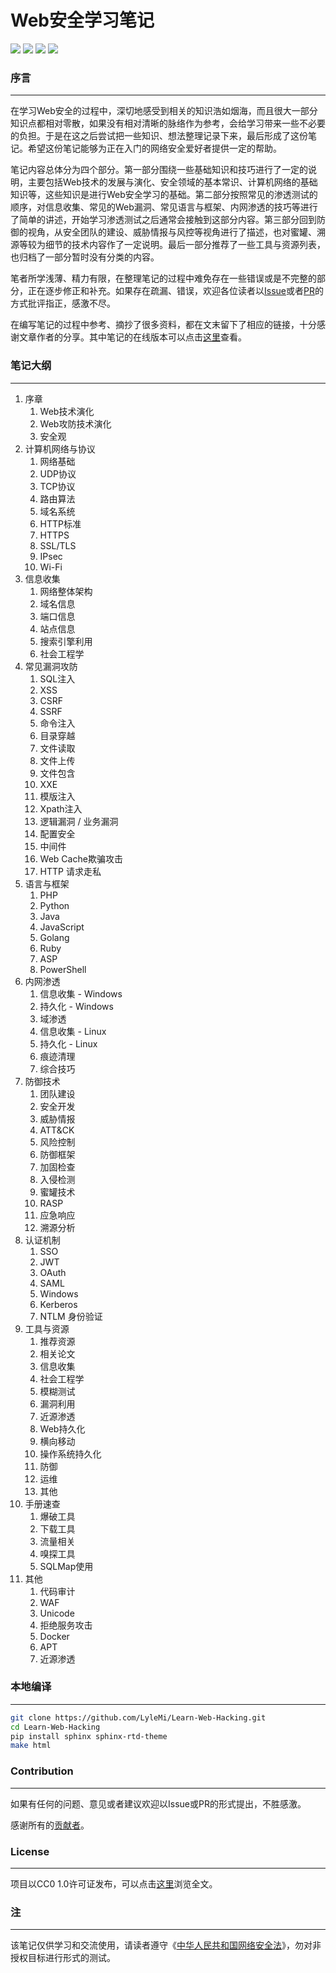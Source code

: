 # Web安全学习笔记

![](https://img.shields.io/github/stars/lylemi/learn-web-hacking.svg)
![](https://img.shields.io/github/forks/lylemi/learn-web-hacking.svg)
![](https://img.shields.io/github/issues/lylemi/learn-web-hacking.svg)
![](https://img.shields.io/github/license/lylemi/learn-web-hacking.svg)

### 序言
---

在学习Web安全的过程中，深切地感受到相关的知识浩如烟海，而且很大一部分知识点都相对零散，如果没有相对清晰的脉络作为参考，会给学习带来一些不必要的负担。于是在这之后尝试把一些知识、想法整理记录下来，最后形成了这份笔记。希望这份笔记能够为正在入门的网络安全爱好者提供一定的帮助。

笔记内容总体分为四个部分。第一部分围绕一些基础知识和技巧进行了一定的说明，主要包括Web技术的发展与演化、安全领域的基本常识、计算机网络的基础知识等，这些知识是进行Web安全学习的基础。第二部分按照常见的渗透测试的顺序，对信息收集、常见的Web漏洞、常见语言与框架、内网渗透的技巧等进行了简单的讲述，开始学习渗透测试之后通常会接触到这部分内容。第三部分回到防御的视角，从安全团队的建设、威胁情报与风控等视角进行了描述，也对蜜罐、溯源等较为细节的技术内容作了一定说明。最后一部分推荐了一些工具与资源列表，也归档了一部分暂时没有分类的内容。

笔者所学浅薄、精力有限，在整理笔记的过程中难免存在一些错误或是不完整的部分，正在逐步修正和补充。如果存在疏漏、错误，欢迎各位读者以[Issue](https://github.com/LyleMi/Learn-Web-Hacking/issues/new)或者[PR](https://github.com/LyleMi/Learn-Web-Hacking/pulls)的方式批评指正，感激不尽。

在编写笔记的过程中参考、摘抄了很多资料，都在文末留下了相应的链接，十分感谢文章作者的分享。其中笔记的在线版本可以点击[这里](https://websec.readthedocs.io)查看。

### 笔记大纲
---

1. 序章
    1. Web技术演化
    2. Web攻防技术演化
    3. 安全观
2. 计算机网络与协议
    1. 网络基础
    2. UDP协议
    3. TCP协议
    4. 路由算法
    5. 域名系统
    6. HTTP标准
    7. HTTPS
    8. SSL/TLS
    9. IPsec
    10. Wi-Fi
3. 信息收集
    1. 网络整体架构
    2. 域名信息
    3. 端口信息
    4. 站点信息
    5. 搜索引擎利用
    6. 社会工程学
4. 常见漏洞攻防
    1. SQL注入
    2. XSS
    3. CSRF
    4. SSRF
    5. 命令注入
    6. 目录穿越
    7. 文件读取
    8. 文件上传
    9. 文件包含
    10. XXE
    11. 模版注入
    12. Xpath注入
    13. 逻辑漏洞 / 业务漏洞
    14. 配置安全
    15. 中间件
    16. Web Cache欺骗攻击
    17. HTTP 请求走私
5. 语言与框架
    1. PHP
    2. Python
    3. Java
    4. JavaScript
    5. Golang
    6. Ruby
    7. ASP
    8. PowerShell
6. 内网渗透
    1. 信息收集 - Windows
    2. 持久化 - Windows
    3. 域渗透
    4. 信息收集 - Linux
    5. 持久化 - Linux
    6. 痕迹清理
    7. 综合技巧
7. 防御技术
    1. 团队建设
    2. 安全开发
    3. 威胁情报
    4. ​​ATT&CK
    5. 风险控制
    6. 防御框架
    7. 加固检查
    8. 入侵检测
    9. 蜜罐技术
    10. RASP
    11. 应急响应
    12. 溯源分析
8. 认证机制
    1. SSO
    2. JWT
    3. OAuth
    4. SAML
    5. Windows
    6. Kerberos
    7. NTLM 身份验证
9. 工具与资源
    1. 推荐资源
    2. 相关论文
    3. 信息收集
    4. 社会工程学
    5. 模糊测试
    6. 漏洞利用
    7. 近源渗透
    8. Web持久化
    9. 横向移动
    10. 操作系统持久化
    11. 防御
    12. 运维
    13. 其他
10. 手册速查
    1. 爆破工具
    2. 下载工具
    3. 流量相关
    4. 嗅探工具
    5. SQLMap使用
11. 其他
    1. 代码审计
    2. WAF
    3. Unicode
    4. 拒绝服务攻击
    5. Docker
    6. APT
    7. 近源渗透

### 本地编译
---

```bash
git clone https://github.com/LyleMi/Learn-Web-Hacking.git
cd Learn-Web-Hacking
pip install sphinx sphinx-rtd-theme
make html
```

### Contribution
---

如果有任何的问题、意见或者建议欢迎以Issue或PR的形式提出，不胜感激。

感谢所有的[贡献者](https://github.com/LyleMi/Learn-Web-Hacking/graphs/contributors)。

### License
---

项目以CC0 1.0许可证发布，可以点击[这里](https://github.com/LyleMi/Learn-Web-Hacking/blob/master/LICENSE)浏览全文。

### 注
---

该笔记仅供学习和交流使用，请读者遵守《[中华人民共和国网络安全法](http://www.npc.gov.cn/npc/xinwen/2016-11/07/content_2001605.htm)》，勿对非授权目标进行形式的测试。
